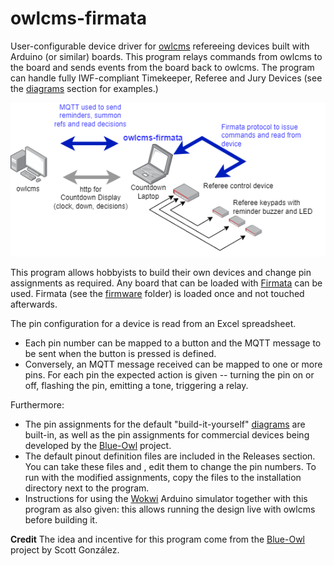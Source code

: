 # owlcms-firmata
User-configurable device driver for [owlcms](https://owlcms.github.io/owlcms4-prerelease/#/index) refereeing devices built with Arduino (or similar) boards. This program relays commands from owlcms to the board and sends events from the board back to owlcms.  The program can handle fully IWF-compliant Timekeeper, Referee and Jury Devices (see the [diagrams](https://github.com/owlcms/owlcms-firmata/tree/main/diagrams) section for examples.)

![overview](docs/img/overview.png)

This program allows hobbyists to build their own devices and change pin assignments as required.  Any board that can be loaded with  [Firmata](https://github.com/firmata/protocol) can be used. Firmata (see the [firmware](https://github.com/owlcms/owlcms-firmata/tree/main/firmware) folder) is loaded once and not touched afterwards.

The pin configuration for a device is read from an Excel spreadsheet.  

- Each pin number can be mapped to a button and the MQTT message to be sent when the button is pressed is defined.
- Conversely, an MQTT message received can be mapped to one or more pins.  For each pin the expected action is given -- turning the pin on or off, flashing the pin, emitting a tone, triggering a relay. 

Furthermore:
- The pin assignments for the default "build-it-yourself" [diagrams](https://github.com/owlcms/owlcms-firmata/tree/main/diagrams) are built-in, as well as the pin assignments for commercial devices being developed by the [Blue-Owl](https://github.com/scottgonzalez/blue-owl) project. 
- The default pinout definition files are included in the Releases section.  You can take these files and , edit them to change the pin numbers.  To run with the modified assignments, copy the files to the installation directory next to the program.
- Instructions for using the [Wokwi](https://docs.wokwi.com) Arduino simulator together with this program as also given: this allows running the design live with owlcms before building it.

**Credit** The idea and incentive for this program come from the [Blue-Owl](https://github.com/scottgonzalez/blue-owl) project by Scott González.   
